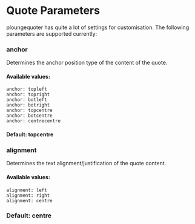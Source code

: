 # Quote Parameters

ploungequoter has quite a lot of settings for customisation. The following
parameters are supported currently:

### anchor

Determines the anchor position type of the content of the quote.
#### Available values:
```
anchor: topleft
anchor: topright
anchor: botleft
anchor: botright
anchor: topcentre
anchor: botcentre
anchor: centrecentre
```
#### Default: topcentre


### alignment

Determines the text alignment/justification of the quote content.
#### Available values:
```
alignment: left
alignment: right
alignment: centre
```
### Default: centre